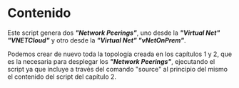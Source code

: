 # Contenido
Este script genera dos ***"Network Peerings"***, uno desde la ***"Virtual Net" "VNETCloud"*** y otro desde la ***"Virtual Net" "vNetOnPrem"***.

Podemos crear de nuevo toda la topología creada en los capítulos 1 y 2, que es la necesaria para desplegar los ***"Network Peerings"***, ejecutando el script ya que incluye a través del comando "source" al principio del mismo el contenido del script del capítulo 2.
